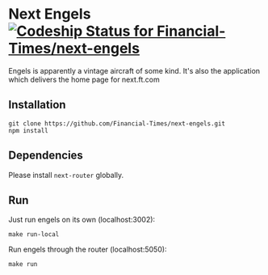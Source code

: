 # Next Engels [![Codeship Status for Financial-Times/next-engels](https://codeship.com/projects/97825450-6419-0132-c840-164ea2c5352e/status)](https://codeship.com/projects/52501)

Engels is apparently a vintage aircraft of some kind. It's also the application which delivers the home page for next.ft.com


## Installation

```
git clone https://github.com/Financial-Times/next-engels.git
npm install
```

## Dependencies

Please install `next-router` globally.

## Run

Just run engels on its own (localhost:3002):

```
make run-local
```

Run engels through the router (localhost:5050):

```
make run
```
